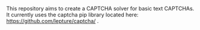 This repository aims to create a CAPTCHA solver for basic text CAPTCHAs.  It currently uses the captcha pip library located here: https://github.com/lepture/captcha/ .
